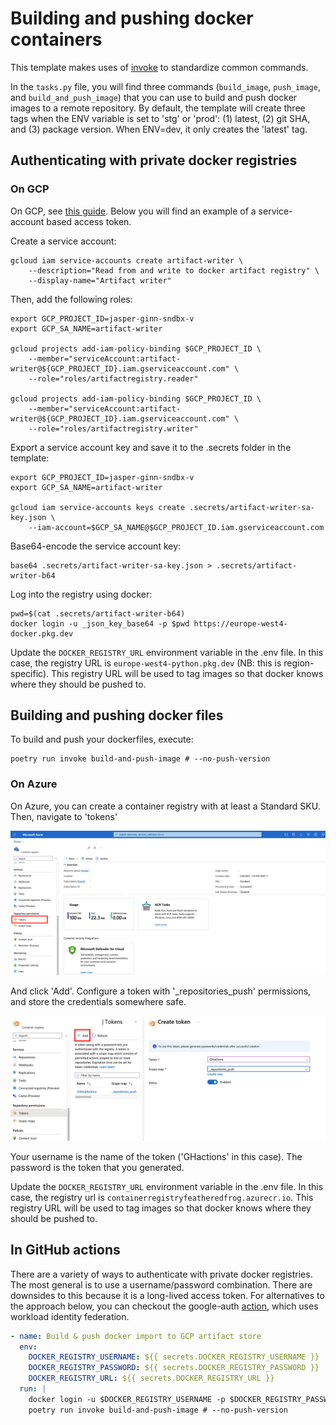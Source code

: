 # Building and pushing docker containers

This template makes uses of [invoke](https://www.pyinvoke.org/) to standardize common commands.

In the `tasks.py` file, you will find three commands (`build_image`, `push_image`, and `build_and_push_image`) that you can use to build and push docker images to a remote repository. By default, the template will create three tags when the ENV variable is set to 'stg' or 'prod': (1) latest, (2) git SHA, and (3) package version. When ENV=dev, it only creates the 'latest' tag.

## Authenticating with private docker registries

### On GCP

On GCP, see [this guide](https://cloud.google.com/artifact-registry/docs/docker/authentication). Below you will find an example of a service-account based access token.

Create a service account:

```shell
gcloud iam service-accounts create artifact-writer \
    --description="Read from and write to docker artifact registry" \
    --display-name="Artifact writer"
```

Then, add the following roles:

```shell
export GCP_PROJECT_ID=jasper-ginn-sndbx-v
export GCP_SA_NAME=artifact-writer

gcloud projects add-iam-policy-binding $GCP_PROJECT_ID \
    --member="serviceAccount:artifact-writer@${GCP_PROJECT_ID}.iam.gserviceaccount.com" \
    --role="roles/artifactregistry.reader"

gcloud projects add-iam-policy-binding $GCP_PROJECT_ID \
    --member="serviceAccount:artifact-writer@${GCP_PROJECT_ID}.iam.gserviceaccount.com" \
    --role="roles/artifactregistry.writer"
```

Export a service account key and save it to the .secrets folder in the template:

```shell
export GCP_PROJECT_ID=jasper-ginn-sndbx-v
export GCP_SA_NAME=artifact-writer

gcloud iam service-accounts keys create .secrets/artifact-writer-sa-key.json \
    --iam-account=$GCP_SA_NAME@$GCP_PROJECT_ID.iam.gserviceaccount.com
```

Base64-encode the service account key:

```shell
base64 .secrets/artifact-writer-sa-key.json > .secrets/artifact-writer-b64
```

Log into the registry using docker:

```shell
pwd=$(cat .secrets/artifact-writer-b64)
docker login -u _json_key_base64 -p $pwd https://europe-west4-docker.pkg.dev
```

Update the `DOCKER_REGISTRY_URL` environment variable in the .env file. In this case, the registry URL is `europe-west4-python.pkg.dev` (NB: this is region-specific). This registry URL will be used to tag images so that docker knows where they should be pushed to.

## Building and pushing docker files

To build and push your dockerfiles, execute:

```shell
poetry run invoke build-and-push-image # --no-push-version
```

### On Azure

On Azure, you can create a container registry with at least a Standard SKU. Then, navigate to 'tokens'

![](static/azure_container_registry.png)

And click 'Add'. Configure a token with '_repositories_push' permissions, and store the credentials somewhere safe. 

![](static/azure_container_registry_tokens.png)

Your username is the name of the token ('GHactions' in this case). The password is the token that you generated.

Update the `DOCKER_REGISTRY_URL` environment variable in the .env file. In this case, the registry url is `containerregistryfeatheredfrog.azurecr.io`. This registry URL will be used to tag images so that docker knows where they should be pushed to.

## In GitHub actions

There are a variety of ways to authenticate with private docker registries. The most general is to use a username/password combination. There are downsides to this because it is a long-lived access token. For alternatives to the approach below, you can checkout the google-auth [action](https://github.com/google-github-actions/auth), which uses workload identity federation.

```yaml
- name: Build & push docker import to GCP artifact store
  env:
    DOCKER_REGISTRY_USERNAME: ${{ secrets.DOCKER_REGISTRY_USERNAME }}
    DOCKER_REGISTRY_PASSWORD: ${{ secrets.DOCKER_REGISTRY_PASSWORD }}
    DOCKER_REGISTRY_URL: ${{ secrets.DOCKER_REGISTRY_URL }}
  run: |
    docker login -u $DOCKER_REGISTRY_USERNAME -p $DOCKER_REGISTRY_PASSWORD $DOCKER_REGISTRY_URL
    poetry run invoke build-and-push-image # --no-push-version
```

